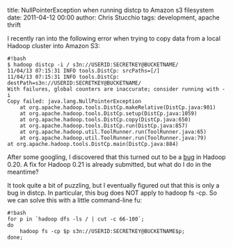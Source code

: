 title: NullPointerException when running distcp to Amazon s3 filesystem
date: 2011-04-12 00:00
author: Chris Stucchio
tags: development, apache thrift




I recently ran into the following error when trying to copy data from a local Hadoop cluster into Amazon S3:

    #!bash
    $ hadoop distcp -i / s3n://USERID:SECRETKEY@BUCKETNAME/
    11/04/13 07:15:31 INFO tools.DistCp: srcPaths=[/]
    11/04/13 07:15:31 INFO tools.DistCp: destPath=s3n://USERID:SECRETKEY@BUCKETNAME/
    With failures, global counters are inaccurate; consider running with -i
    Copy failed: java.lang.NullPointerException
    	at org.apache.hadoop.tools.DistCp.makeRelative(DistCp.java:901)
    	at org.apache.hadoop.tools.DistCp.setup(DistCp.java:1059)
    	at org.apache.hadoop.tools.DistCp.copy(DistCp.java:650)
    	at org.apache.hadoop.tools.DistCp.run(DistCp.java:857)
    	at org.apache.hadoop.util.ToolRunner.run(ToolRunner.java:65)
    	at org.apache.hadoop.util.ToolRunner.run(ToolRunner.java:79)
	at org.apache.hadoop.tools.DistCp.main(DistCp.java:884)



After some googling, I discovered that this turned out to be a [bug](https://issues.apache.org/jira/browse/MAPREDUCE-968?page=com.atlassian.jira.plugin.system.issuetabpanels%3Aall-tabpanel#issue-tabs) in Hadoop 0.20. A fix for Hadoop 0.21 is already submitted, but what do I do in the meantime?

It took quite a bit of puzzling, but I eventually figured out that this is only a bug in distcp. In particular, this bug does NOT apply to hadoop fs -cp. So we can solve this with a little command-line fu:

    #!bash
    for p in `hadoop dfs -ls / | cut -c 66-100`;
    do
        hadoop fs -cp $p s3n://USERID:SECRETKEY@BUCKETNAME$p;
    done;

